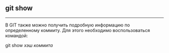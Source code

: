 ## git show
---
В GIT также можно получить подробную информацию по определенному коммиту. Для этого необходимо воспользоваться командой:

git show *хэш коммита*